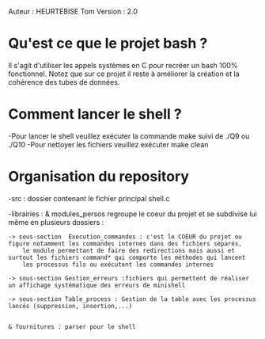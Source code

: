 Auteur : HEURTEBISE Tom 
Version : 2.0

# Qu'est ce que le projet bash ? 

Il s'agit d'utiliser les appels systèmes en C pour recréer un bash 100% fonctionnel. Notez que sur ce projet il reste à améliorer la création et la cohérence des tubes de données. 

# Comment lancer le shell ?

-Pour lancer le shell veuillez exécuter la commande make suivi de ./Q9 ou ./Q10
-Pour nettoyer les fichiers veuillez exécuter make clean 


# Organisation du repository

-src : dossier contenant le fichier principal shell.c

-librairies : & modules_persos  regroupe le coeur du projet et se subdivise lui même en plusieurs dossiers : 
	
	-> sous-section  Execution_commandes : c'est le COEUR du projet ou figure notamment les commandes internes dans des fichiers séparés, 
		le module permettant de faire des redirections mais aussi et surtout les fichiers command* qui comporte les méthodes qui lancent
		les processus fils ou exécutent les commandes internes 

	-> sous-section Gestion_erreurs :fichiers qui permettent de réaliser un affichage systématique des erreurs de minishell 

	-> sous-section Table_process : Gestion de la table avec les processus lancés (suppression, insertion,...)


	& fournitures : parser pour le shell
